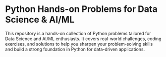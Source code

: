 # Python Hands-on Problems for Data Science & AI/ML
This repository is a hands-on collection of Python problems tailored for Data Science and AI/ML enthusiasts. It covers real-world challenges, coding exercises, and solutions to help you sharpen your problem-solving skills and build a strong foundation in Python for data-driven applications. 

